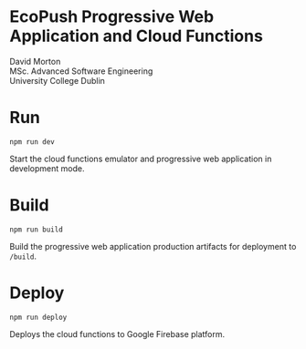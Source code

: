 # EcoPush Progressive Web Application and Cloud Functions

David Morton  
MSc. Advanced Software Engineering  
University College Dublin

# Run

`npm run dev`

Start the cloud functions emulator and progressive web application in development mode. 

# Build

`npm run build`

Build the progressive web application production artifacts for deployment to `/build`.

# Deploy

`npm run deploy`

Deploys the cloud functions to Google Firebase platform.